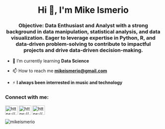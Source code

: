 <h1 align="center">Hi 👋, I'm Mike Ismerio</h1>
<h3 align="center">Objective: Data Enthusiast and Analyst with a strong background in data manipulation, statistical analysis, and data visualization. Eager to leverage expertise in Python, R, and data-driven problem-solving to contribute to impactful projects and drive data-driven decision-making.</h3>

- 🌱 I’m currently learning **Data Science**

- 📫 How to reach me **mikeismerio@gmail.com**

- ⚡  **I always been interrested in music and technology**

<h3 align="left">Connect with me:</h3>
<p align="left">
<a href="https://linkedin.com/in/https://www.linkedin.com/in/miguel-ismerio/" target="blank"><img align="center" src="https://raw.githubusercontent.com/rahuldkjain/github-profile-readme-generator/master/src/images/icons/Social/linked-in-alt.svg" alt="https://www.linkedin.com/in/miguel-ismerio/" height="30" width="40" /></a>
<a href="https://kaggle.com/https://www.kaggle.com/mikeismerio" target="blank"><img align="center" src="https://raw.githubusercontent.com/rahuldkjain/github-profile-readme-generator/master/src/images/icons/Social/kaggle.svg" alt="https://www.kaggle.com/mikeismerio" height="30" width="40" /></a>
<a href="https://instagram.com/https://www.instagram.com/mikelegarreta/" target="blank"><img align="center" src="https://raw.githubusercontent.com/rahuldkjain/github-profile-readme-generator/master/src/images/icons/Social/instagram.svg" alt="https://www.instagram.com/mikelegarreta/" height="30" width="40" /></a>
</p>


<p><img align="center" src="https://github-readme-stats.vercel.app/api/top-langs?username=mikeismerio&show_icons=true&locale=en&layout=compact" alt="mikeismerio" /></p>
